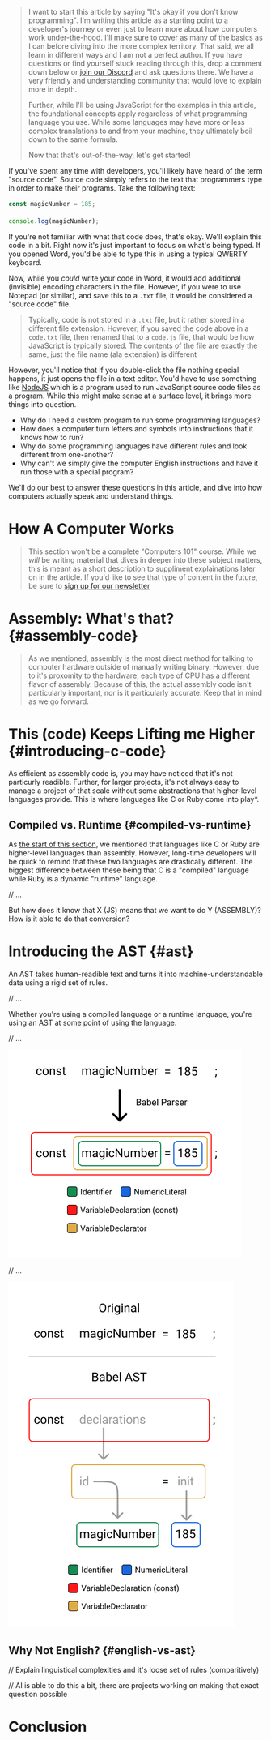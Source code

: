 > I want to start this article by saying "It's okay if you don't know programming". I'm writing this article as a starting point to a developer's journey or even just to learn more about how computers work under-the-hood. I'll make sure to cover as many of the basics as I can before diving into the more complex territory. That said, we all learn in different ways and I am not a perfect author. If you have questions or find yourself stuck reading through this, drop a comment down below or [join our Discord](https://discord.gg/FMcvc6T) and ask questions there. We have a very friendly and understanding community that would love to explain more in depth.
>
> 
>
> Further, while I'll be using JavaScript for the examples in this article, the foundational concepts apply regardless of what programming language you use. While some languages may have more or less complex translations to and from your machine, they ultimately boil down to the same formula.
>
> Now that that's out-of-the-way, let's get started!

If you've spent any time with developers, you'll likely have heard of the term "source code". Source code simply refers to the text that programmers type in order to make their programs. Take the following text:

```javascript
const magicNumber = 185;

console.log(magicNumber);
```

If you're not familiar with what that code does, that's okay. We'll explain this code in a bit. Right now it's just important to focus on what's being typed. If you opened Word, you'd be able to type this in using a typical QWERTY keyboard.

Now, while you _could_ write your code in Word, it would add additional (invisible) encoding characters in the file. However, if you were to use Notepad (or similar), and save this to a `.txt` file, it would be considered a "source code" file.

> Typically, code is not stored in a `.txt` file, but it rather stored in a different file extension. However, if you saved the code above in a `code.txt` file, then renamed that to a `code.js` file, that would be how JavaScript is typically stored. The contents of the file are exactly the same, just the file name (ala extension) is different

However, you'll notice that if you double-click the file nothing special happens, it just opens the file in a text editor. You'd have to use something like [NodeJS](https://nodejs.org/) which is a program used to run JavaScript source code files as a program. While this might make sense at a surface level, it brings more things into question.

- Why do I need a custom program to run some programming languages?
- How does a computer turn letters and symbols into instructions that it knows how to run?
- Why do some programming languages have different rules and look different from one-another?
- Why can't we simply give the computer English instructions and have it run those with a special program?

We'll do our best to answer these questions in this article, and dive into how computers actually speak and understand things.

# How A Computer Works

> This section won't be a complete "Computers 101" course. While we _will_ be writing material that dives in deeper into these subject matters, this is meant as a short description to suppliment explainations later on in the article. If you'd like to see that type of content in the future, be sure to [sign up for our newsletter](https://newsletter.unicorn-utterances.com/)



# Assembly: What's that? {#assembly-code}

> As we mentioned, assembly is the most direct method for talking to computer hardware outside of manually writing binary. However, due to it's proxomity to the hardware, each type of CPU has a different flavor of assembly. Because of this, the actual assembly code isn't particularly important, nor is it particularly accurate. Keep that in mind as we go forward.





# This (code) Keeps Lifting me Higher {#introducing-c-code}

As efficient as assembly code is, you may have noticed that it's not particurly readible. Further, for larger projects, it's not always easy to manage a project of that scale without some abstractions that higher-level languages provide. This is where languages like C or Ruby come into play*.



## Compiled vs. Runtime {#compiled-vs-runtime}

As [the start of this section](#introducing-c-code), we mentioned that languages like C or Ruby are higher-level languages than assembly. However, long-time developers will be quick to remind that these two languages are drastically different. The biggest difference between these being that C is a "compiled" language while Ruby is a dynamic "runtime" language.



// ...



But how does it know that X (JS) means that we want to do Y (ASSEMBLY)? How is it able to do that conversion?

# Introducing the AST {#ast}

An AST takes human-readible text and turns it into machine-understandable data using a rigid set of rules.



// ...



Whether you're using a compiled language or a runtime language, you're using an AST at some point of using the language.



// ... 



![](./parser_1.svg)



// ...



![](./ast_1.svg)





## Why Not English? {#english-vs-ast}

// Explain linguistical complexities and it's loose set of rules (comparitively)



// AI is able to do this a bit, there are projects working on making that exact question possible



# Conclusion

